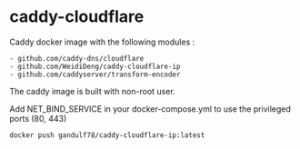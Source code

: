# caddy-cloudflare
Caddy docker image with the following modules :

    - github.com/caddy-dns/cloudflare
    - github.com/WeidiDeng/caddy-cloudflare-ip
    - github.com/caddyserver/transform-encoder

The caddy image is built with non-root user. 

Add NET_BIND_SERVICE in your docker-compose.yml to use the privileged ports (80, 443) 

    docker push gandulf78/caddy-cloudflare-ip:latest

